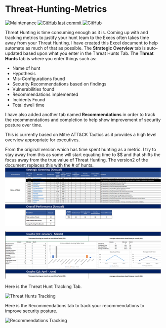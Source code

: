 # Threat-Hunting-Metrics

![Maintenance](https://img.shields.io/maintenance/yes/2022.svg?style=flat-square)
[![GitHub last commit](https://img.shields.io/github/last-commit/cybersheepdog/Threat-Hunting-Metrics.svg?style=flat-square)](https://github.com/cybersheepdog/Threat-Hunting-Metrics/commit/master)
![GitHub](https://img.shields.io/github/license/cybersheepdog/Threat-Hunting-Metrics)


Threat Hunting is time consuming enough as it is.  Coming up with and tracking metrics to justify your hunt team to the Execs often takes time away from your Threat Hunting.  I have created this Excel document to help automate as much of that as possible. The **Strategic Overview** tab is auto-updated based upon what you enter in the Threat Hunts Tab.  The **Threat Hunts** tab is where you enter things such as:
- Name of hunt
- Hypothesis
- Mis-Configurations found
- Security Recommendations based on findings
- Vulnerabilities found
- Recommendations implemented
- Incidents Found
- Total dwell time

I have also added another tab named **Recommendations** in order to track the recommendations and completion to help show improvement of security posture over time.

This is currently based on Mitre ATT&CK Tactics as it provides a high level overview appropriate for executives.


From the original version which has time spent hunting as a metric.  I try to stay away from this as some will start equating time to $$ and that shifts the focus away from the true value of Threat Hunting.  The version2 of the document replaces this with the # of hunts.
![Strategic Overview](strat_overview.png)



![Quarterly Graphs](TH_Q_Graphs.png)


Here is the Threat Hunt Tracking Tab.

![Threat Hunts Tracking]()

Here is the Recommendations tab to track your recommendations to improve security posture.

![Recommendations Tracking]()
